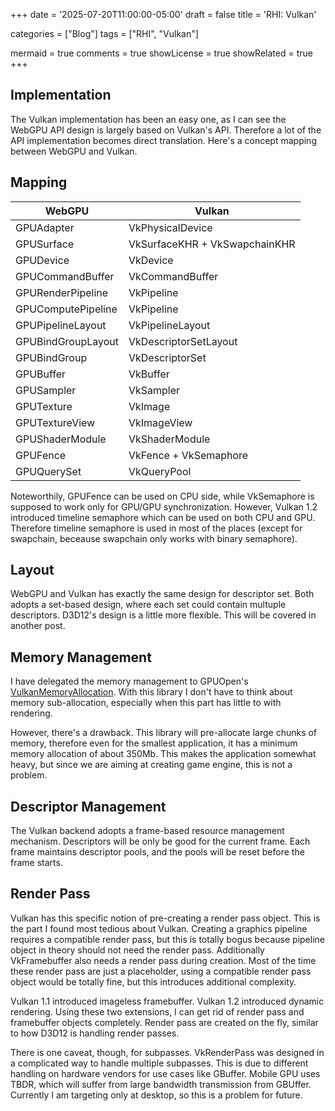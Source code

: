 +++
date = '2025-07-20T11:00:00-05:00'
draft = false
title = 'RHI: Vulkan'

categories = ["Blog"]
tags = ["RHI", "Vulkan"]

mermaid = true
comments = true
showLicense = true
showRelated = true
+++

## Implementation

The Vulkan implementation has been an easy one, as I can see the WebGPU API
design is largely based on Vulkan's API. Therefore a lot of the API implementation
becomes direct translation. Here's a concept mapping between WebGPU and Vulkan.

## Mapping

| WebGPU             | Vulkan                        |
|--------------------|-------------------------------|
| GPUAdapter         | VkPhysicalDevice              |
| GPUSurface         | VkSurfaceKHR + VkSwapchainKHR |
| GPUDevice          | VkDevice                      |
| GPUCommandBuffer   | VkCommandBuffer               |
| GPURenderPipeline  | VkPipeline                    |
| GPUComputePipeline | VkPipeline                    |
| GPUPipelineLayout  | VkPipelineLayout              |
| GPUBindGroupLayout | VkDescriptorSetLayout         |
| GPUBindGroup       | VkDescriptorSet               |
| GPUBuffer          | VkBuffer                      |
| GPUSampler         | VkSampler                     |
| GPUTexture         | VkImage                       |
| GPUTextureView     | VkImageView                   |
| GPUShaderModule    | VkShaderModule                |
| GPUFence           | VkFence + VkSemaphore         |
| GPUQuerySet        | VkQueryPool                   |

Noteworthily, GPUFence can be used on CPU side, while VkSemaphore is supposed to work
only for GPU/GPU synchronization. However, Vulkan 1.2 introduced timeline semaphore
which can be used on both CPU and GPU. Therefore timeline semaphore is used in most
of the places (except for swapchain, beceause swapchain only works with binary semaphore).

## Layout

WebGPU and Vulkan has exactly the same design for descriptor set.
Both adopts a set-based design, where each set could contain multuple descriptors.
D3D12's design is a little more flexible. This will be covered in another post.

## Memory Management

I have delegated the memory management to GPUOpen's [VulkanMemoryAllocation](https://gpuopen.com/vulkan-memory-allocator/).
With this library I don't have to think about memory sub-allocation, especially when
this part has little to with rendering.

However, there's a drawback. This library will pre-allocate large chunks of memory,
therefore even for the smallest application, it has a minimum memory allocation of about
350Mb. This makes the application somewhat heavy, but since we are aiming at creating game
engine, this is not a problem.

## Descriptor Management

The Vulkan backend adopts a frame-based resource management mechanism. Descriptors
will be only be good for the current frame. Each frame maintains descriptor pools,
and the pools will be reset before the frame starts.

## Render Pass

Vulkan has this specific notion of pre-creating a render pass object. This is the
part I found most tedious about Vulkan. Creating a graphics pipeline requires a
compatible render pass, but this is totally bogus because pipeline object in theory
should not need the render pass. Additionally VkFramebuffer also needs a render pass
during creation. Most of the time these render pass are just a placeholder, using
a compatible render pass object would be totally fine, but this introduces additional
complexity.

Vulkan 1.1 introduced imageless framebuffer. Vulkan 1.2 introduced dynamic rendering.
Using these two extensions, I can get rid of render pass and framebuffer objects completely.
Render pass are created on the fly, similar to how D3D12 is handling render passes.

There is one caveat, though, for subpasses. VkRenderPass was designed in a complicated
way to handle multiple subpasses. This is due to different handling on hardware vendors
for use cases like GBuffer. Mobile GPU uses TBDR, which will suffer from large bandwidth
transmission from GBUffer. Currently I am targeting only at desktop, so this is a problem
for future.
